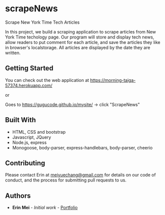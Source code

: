 # scrapeNews
Scrape New York Time Tech Articles


In this project, we build a scraping application to scrape articles from New York Time techology page. Our program will store and display tech news, allow readers to put comment for each article, and save the articles they like in browser's localstorage. All articles are displayed by the date they are written.

## Getting Started

You can check out the web application at https://morning-taiga-57374.herokuapp.com/

or 

Goes to  https://gugucode.github.io/mysite/ -> click "ScrapeNews"


## Built With

* HTML, CSS  and bootstrap 
* Javascript, JQuery
* Node.js, express 
* Monogoose, body-parser, express-handlebars, body-parser, cheerio


## Contributing

Please contact Erin at meiyuechang@gmail.com for details on our code of conduct, and the process for submitting pull requests to us.

## Authors

* **Erin Mei** - *Initial work* - [Portfolio](https://gugucode.github.io/mysite/)





